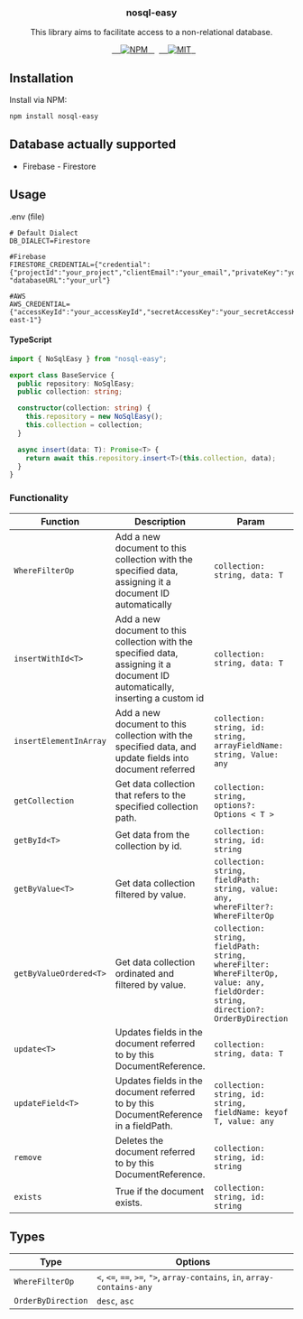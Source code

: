 <h3 align="center">nosql-easy</h3>
<p align="center">This library aims to facilitate access to a non-relational database.</p>

<p align="center">
  <a href="https://www.npmjs.com/package/nosql-easy">
    <img src="https://img.shields.io/npm/v/nosql-easy.svg" alt="NPM">
  </a>
  <a href="LICENSE">
    <img src="https://img.shields.io/badge/license-MIT-blue.svg?style=flat-square" alt="MIT">
  </a>
</p>

## Installation

Install via NPM:

```bash
npm install nosql-easy

```

## Database actually supported

- Firebase - Firestore

## Usage

.env (file)

```
# Default Dialect
DB_DIALECT=Firestore

#Firebase
FIRESTORE_CREDENTIAL={"credential":{"projectId":"your_project","clientEmail":"your_email","privateKey":"your_privateKey"}, "databaseURL":"your_url"}

#AWS
AWS_CREDENTIAL={"accessKeyId":"your_accessKeyId","secretAccessKey":"your_secretAccessKey","region":"sa-east-1"}
```

#### TypeScript

```typescript
import { NoSqlEasy } from "nosql-easy";

export class BaseService {
  public repository: NoSqlEasy;
  public collection: string;

  constructor(collection: string) {
    this.repository = new NoSqlEasy();
    this.collection = collection;
  }

  async insert(data: T): Promise<T> {
    return await this.repository.insert<T>(this.collection, data);
  }
}
```

### Functionality

| Function               | Description                                                                                                                    | Param                                                                                                                             | Return          |
| ---------------------- | ------------------------------------------------------------------------------------------------------------------------------ | --------------------------------------------------------------------------------------------------------------------------------- | --------------- |
| `WhereFilterOp`        | Add a new document to this collection with the specified data, assigning it a document ID automatically                        | `collection: string, data: T `                                                                                                    | `Promise<T>`    |
| `insertWithId<T>`      | Add a new document to this collection with the specified data, assigning it a document ID automatically, inserting a custom id | `collection: string, data: T `                                                                                                    | `Promise<T>`    |
| `insertElementInArray` | Add a new document to this collection with the specified data, and update fields into document referred                        | `collection: string, id: string, arrayFieldName: string, Value: any`                                                              | `Promise`       |
| `getCollection`        | Get data collection that refers to the specified collection path.                                                              | `collection: string, options?: Options < T > `                                                                                    | `Promise <T[]>` |
| `getById<T>`           | Get data from the collection by id.                                                                                            | `collection: string, id: string `                                                                                                 | `Promise<T>`    |
| `getByValue<T>`        | Get data collection filtered by value.                                                                                         | `collection: string, fieldPath: string, value: any, whereFilter?: WhereFilterOp `                                                 | `Promise <T[]>` |
| `getByValueOrdered<T>` | Get data collection ordinated and filtered by value.                                                                           | `collection: string, fieldPath: string, whereFilter: WhereFilterOp, value: any, fieldOrder: string, direction?: OrderByDirection` | `Promise <T[]>` |
| `update<T>`            | Updates fields in the document referred to by this DocumentReference.                                                          | `collection: string, data: T`                                                                                                     | `Promise`       |
| `updateField<T>`       | Updates fields in the document referred to by this DocumentReference in a fieldPath.                                           | `collection: string, id: string, fieldName: keyof T, value: any`                                                                  | `Promise`       |
| `remove`               | Deletes the document referred to by this DocumentReference.                                                                    | `collection: string, id: string`                                                                                                  | `Promise`       |
| `exists`               | True if the document exists.                                                                                                   | `collection: string, id: string`                                                                                                  | `Promise`       |

## Types

| Type               | Options                                                                   |
| ------------------ | ------------------------------------------------------------------------- |
| `WhereFilterOp`    | `<`, `<=`, `==`, `>=`, `">`, `array-contains`, `in`, `array-contains-any` |
| `OrderByDirection` | `desc`, `asc`                                                             |
